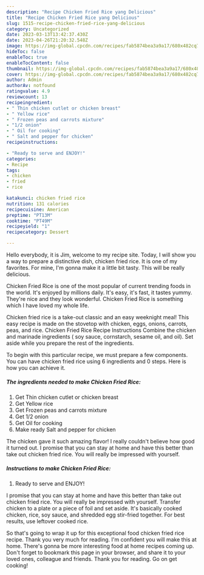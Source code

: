 ```yaml
---
description: "Recipe Chicken Fried Rice yang Delicious"
title: "Recipe Chicken Fried Rice yang Delicious"
slug: 1515-recipe-chicken-fried-rice-yang-delicious
category: Uncategorized
date: 2023-03-13T13:42:37.430Z
date: 2023-04-26T21:20:32.548Z
image: https://img-global.cpcdn.com/recipes/fab5874bea3a9a17/680x482cq70/chicken-fried-rice-recipe-main-photo.jpg
hideToc: false
enableToc: true
enableTocContent: false
thumbnail: https://img-global.cpcdn.com/recipes/fab5874bea3a9a17/680x482cq70/chicken-fried-rice-recipe-main-photo.jpg
cover: https://img-global.cpcdn.com/recipes/fab5874bea3a9a17/680x482cq70/chicken-fried-rice-recipe-main-photo.jpg
author: Admin
authorAv: notfound
ratingvalue: 4.9
reviewcount: 13
recipeingredient:
- " Thin chicken cutlet or chicken breast"
- " Yellow rice"
- " Frozen peas and carrots mixture"
- "1/2 onion"
- " Oil for cooking"
- " Salt and pepper for chicken"
recipeinstructions:

- "Ready to serve and ENJOY!"
categories:
- Recipe
tags:
- chicken
- fried
- rice

katakunci: chicken fried rice 
nutrition: 131 calories
recipecuisine: American
preptime: "PT13M"
cooktime: "PT49M"
recipeyield: "1"
recipecategory: Dessert

---
```



Hello everybody, it is Jim, welcome to my recipe site. Today, I will show you a way to prepare a distinctive dish, chicken fried rice. It is one of my favorites. For mine, I'm gonna make it a little bit tasty. This will be really delicious.

Chicken Fried Rice is one of the most popular of current trending foods in the world. It's enjoyed by millions daily. It's easy, it's fast, it tastes yummy. They're nice and they look wonderful. Chicken Fried Rice is something which I have loved my whole life.

Chicken fried rice is a take-out classic and an easy weeknight meal! This easy recipe is made on the stovetop with chicken, eggs, onions, carrots, peas, and rice. Chicken Fried Rice Recipe Instructions Combine the chicken and marinade ingredients ( soy sauce, cornstarch, sesame oil, and oil). Set aside while you prepare the rest of the ingredients.


To begin with this particular recipe, we must prepare a few components. You can have chicken fried rice using 6 ingredients and 0 steps. Here is how you can achieve it.

<!--inarticleads1-->

##### The ingredients needed to make Chicken Fried Rice:

1. Get  Thin chicken cutlet or chicken breast
1. Get  Yellow rice
1. Get  Frozen peas and carrots mixture
1. Get 1/2 onion
1. Get  Oil for cooking
1. Make ready  Salt and pepper for chicken


The chicken gave it such amazing flavor! I really couldn&#39;t believe how good it turned out. I promise that you can stay at home and have this better than take out chicken fried rice. You will really be impressed with yourself. 

<!--inarticleads2-->

##### Instructions to make Chicken Fried Rice:


1. Ready to serve and ENJOY!

I promise that you can stay at home and have this better than take out chicken fried rice. You will really be impressed with yourself. Transfer chicken to a plate or a piece of foil and set aside. It&#39;s basically cooked chicken, rice, soy sauce, and shredded egg stir-fried together. For best results, use leftover cooked rice. 

So that's going to wrap it up for this exceptional food chicken fried rice recipe. Thank you very much for reading. I'm confident you will make this at home. There's gonna be more interesting food at home recipes coming up. Don't forget to bookmark this page in your browser, and share it to your loved ones, colleague and friends. Thank you for reading. Go on get cooking!
